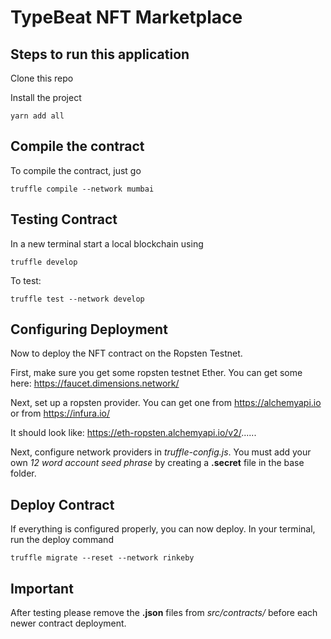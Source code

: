 # TypeBeat NFT Marketplace


## Steps to run this application

Clone this repo

Install the project
``` 
yarn add all
```

## Compile the contract

To compile the contract, just go

```
truffle compile --network mumbai
```

## Testing Contract

In a new terminal start a local blockchain using
```
truffle develop
```

To test:
```
truffle test --network develop
```

## Configuring Deployment

Now to deploy the NFT contract on the Ropsten Testnet.

First, make sure you get some ropsten testnet Ether.  You can get some here: https://faucet.dimensions.network/

Next, set up a ropsten provider. You can get one from https://alchemyapi.io or from https://infura.io/

It should look like: https://eth-ropsten.alchemyapi.io/v2/......

Next, configure network providers in *truffle-config.js*.
You must add your own *12 word account seed phrase* by creating a **.secret** file in the base folder.
<br>

## Deploy Contract

If everything is configured properly, you can now deploy. In your terminal, run the deploy command

```
truffle migrate --reset --network rinkeby
```

## Important

After testing please remove the **.json** files from *src/contracts/* before each newer contract deployment.